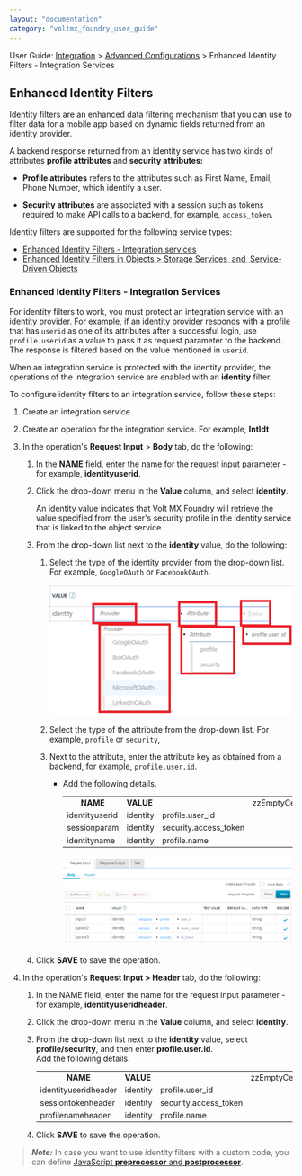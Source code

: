 ```yaml
---
layout: "documentation"
category: "voltmx_foundry_user_guide"
---
```

                               

User Guide: [Integration](Services.html#integration) \> [Advanced Configurations](Advanced_Configurations.html) > Enhanced Identity Filters - Integration Services

Enhanced Identity Filters
-------------------------

Identity filters are an enhanced data filtering mechanism that you can use to filter data for a mobile app based on dynamic fields returned from an identity provider.

A backend response returned from an identity service has two kinds of attributes **profile attributes** and **security attributes:**

*   **Profile attributes** refers to the attributes such as First Name, Email, Phone Number, which identify a user.

*   **Security attributes** are associated with a session such as tokens required to make API calls to a backend, for example, `access_token`.

Identity filters are supported for the following service types:

*   [Enhanced Identity Filters - Integration services](#enhanced-identity-filters)
*   [Enhanced Identity Filters in Objects > Storage Services  and  Service-Driven Objects](Objectservices.html#Enhanced_Identity_Filters)

### Enhanced Identity Filters - Integration Services

For identity filters to work, you must protect an integration service with an identity provider. For example, if an identity provider responds with a profile that has `userid` as one of its attributes after a successful login, use `profile.userid` as a value to pass it as request parameter to the backend. The response is filtered based on the value mentioned in `userid`.

When an integration service is protected with the identity provider, the operations of the integration service are enabled with an **identity** filter.

To configure identity filters to an integration service, follow these steps:

1.  Create an integration service.
    
2.  Create an operation for the integration service. For example, **IntIdt**
    
3.  In the operation's **Request Input** > **Body** tab, do the following:
    1.  In the **NAME** field, enter the name for the request input parameter - for example, **identityuserid**.
    2.  Click the drop-down menu in the **Value** column, and select **identity**.
        
        An identity value indicates that Volt MX Foundry will retrieve the value specified from the user's security profile in the identity service that is linked to the object service.
        
    3.  From the drop-down list next to the **identity** value, do the following:
        1.  Select the type of the identity provider from the drop-down list. For example, `GoogleOAuth` or `FacebookOAuth`.
            
            ![](Resources/Images/IdentityFilters_515x278.png)
            
        2.  Select the type of the attribute from the drop-down list. For example, `profile` or `security`,
        3.  Next to the attribute, enter the attribute key as obtained from a backend, for example, `profile.user.id`.  
            *   Add the following details.
                
                <table style="width: 100%;mc-table-style: url('Resources/TableStyles/Basic.css');" class="TableStyle-Basic" cellspacing="0"><colgroup><col class="TableStyle-Basic-Column-Column1" style="width: 150px;"><col class="TableStyle-Basic-Column-Column1"><col class="TableStyle-Basic-Column-Column1"></colgroup><tbody><tr class="TableStyle-Basic-Body-Body1"><td style="text-align: center;" class="TableStyle-Basic-BodyE-Column1-Body1"><b>NAME</b></td><td style="text-align: left;" class="TableStyle-Basic-BodyD-Column1-Body1" colspan="2"><b>VALUE</b></td><td>zzEmptyCellzz</td></tr><tr class="TableStyle-Basic-Body-Body1"><td class="TableStyle-Basic-BodyE-Column1-Body1">identityuserid</td><td class="TableStyle-Basic-BodyE-Column1-Body1">identity</td><td class="TableStyle-Basic-BodyD-Column1-Body1" style="font-weight: normal;">profile.user_id</td></tr><tr class="TableStyle-Basic-Body-Body1"><td class="TableStyle-Basic-BodyE-Column1-Body1">sessionparam</td><td class="TableStyle-Basic-BodyE-Column1-Body1">identity</td><td class="TableStyle-Basic-BodyD-Column1-Body1">security.access_token</td></tr><tr class="TableStyle-Basic-Body-Body1"><td class="TableStyle-Basic-BodyB-Column1-Body1">identityname</td><td class="TableStyle-Basic-BodyB-Column1-Body1">identity</td><td class="TableStyle-Basic-BodyA-Column1-Body1">profile.name</td></tr></tbody></table>
                
                ![](Resources/Images/EnId1_634x250.png)
                
    4.  Click **SAVE** to save the operation.
4.  In the operation's **Request Input > Header** tab, do the following:
    1.  In the NAME field, enter the name for the request input parameter -for example, **identityuseridheader**.
    2.  Click the drop-down menu in the **Value** column, and select **identity**.
    3.  From the drop-down list next to the **identity** value, select **profile/security**, and then enter **profile.user.id**.  
        Add the following details.
        
        <table style="width: 100%;mc-table-style: url('Resources/TableStyles/Basic.css');" class="TableStyle-Basic" cellspacing="0"><colgroup><col class="TableStyle-Basic-Column-Column1" style="width: 150px;"><col class="TableStyle-Basic-Column-Column1"><col class="TableStyle-Basic-Column-Column1"></colgroup><tbody><tr class="TableStyle-Basic-Body-Body1"><td style="text-align: center;" class="TableStyle-Basic-BodyE-Column1-Body1"><b>NAME</b></td><td style="text-align: left;" class="TableStyle-Basic-BodyD-Column1-Body1" colspan="2"><b>VALUE</b></td><td>zzEmptyCellzz</td></tr><tr class="TableStyle-Basic-Body-Body1"><td class="TableStyle-Basic-BodyE-Column1-Body1">identityuseridheader</td><td class="TableStyle-Basic-BodyE-Column1-Body1">identity</td><td class="TableStyle-Basic-BodyD-Column1-Body1" style="font-weight: normal;">profile.user_id</td></tr><tr class="TableStyle-Basic-Body-Body1"><td class="TableStyle-Basic-BodyE-Column1-Body1">sessiontokenheader</td><td class="TableStyle-Basic-BodyE-Column1-Body1">identity</td><td class="TableStyle-Basic-BodyD-Column1-Body1">security.access_token</td></tr><tr class="TableStyle-Basic-Body-Body1"><td class="TableStyle-Basic-BodyB-Column1-Body1">profilenameheader</td><td class="TableStyle-Basic-BodyB-Column1-Body1">identity</td><td class="TableStyle-Basic-BodyA-Column1-Body1">profile.name</td></tr></tbody></table>
        
    4.  Click **SAVE** to save the operation.

> **_Note:_** In case you want to use identity filters with a custom code, you can define [JavaScript **preprocessor** and **postprocessor**](Java_Preprocessor_Postprocessor_.html).
